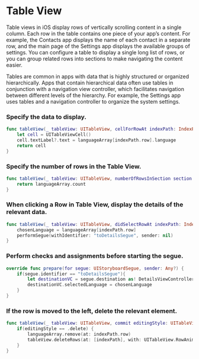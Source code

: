 # Table View

Table views in iOS display rows of vertically scrolling content in a single column. Each row in the table contains one piece of your app’s content. For example, the Contacts app displays the name of each contact in a separate row, and the main page of the Settings app displays the available groups of settings. You can configure a table to display a single long list of rows, or you can group related rows into sections to make navigating the content easier.

Tables are common in apps with data that is highly structured or organized hierarchically. Apps that contain hierarchical data often use tables in conjunction with a navigation view controller, which facilitates navigation between different levels of the hierarchy. For example, the Settings app uses tables and a navigation controller to organize the system settings.

### Specify the data to display.
```swift
func tableView(_ tableView: UITableView, cellForRowAt indexPath: IndexPath) -> UITableViewCell {
    let cell = UITableViewCell()
    cell.textLabel?.text = languageArray[indexPath.row].language
    return cell
}
```

### Specify the number of rows in the Table View.
```swift
func tableView(_ tableView: UITableView, numberOfRowsInSection section: Int) -> Int {
    return languageArray.count
}
```

### When clicking a Row in Table View, display the details of the relevant data.
```swift
func tableView(_ tableView: UITableView, didSelectRowAt indexPath: IndexPath) {        
    chosenLanguage = languageArray[indexPath.row]
    performSegue(withIdentifier: "toDetailsSegue", sender: nil)
}
```

### Perform checks and assignments before starting the segue.
```swift
override func prepare(for segue: UIStoryboardSegue, sender: Any?) {
    if(segue.identifier == "toDetailsSegue"){
        let destinationVC = segue.destination as! DetailsViewController
        destinationVC.selectedLanguage = chosenLanguage
    }
}
```

### If the row is moved to the left, delete the relevant element.
```swift
func tableView(_ tableView: UITableView, commit editingStyle: UITableViewCell.EditingStyle, forRowAt indexPath: IndexPath) {
    if(editingStyle == .delete) {
        languageArray.remove(at: indexPath.row)
        tableView.deleteRows(at: [indexPath], with: UITableView.RowAnimation.fade)
    }
}
```
